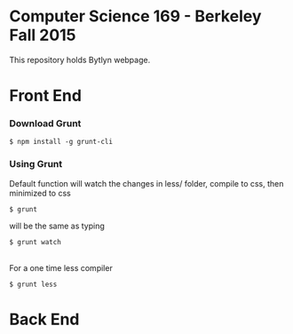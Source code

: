# Computer Science 169 - Berkeley Fall 2015

This repository holds Bytlyn webpage.

# Front End

### Download Grunt
```
$ npm install -g grunt-cli
```

### Using Grunt
Default function will watch the changes in less/ folder, compile to css, then minimized to css 
```
$ grunt 
```

will be the same as typing

```
$ grunt watch
```
\
For a one time less compiler
```
$ grunt less
```

# Back End